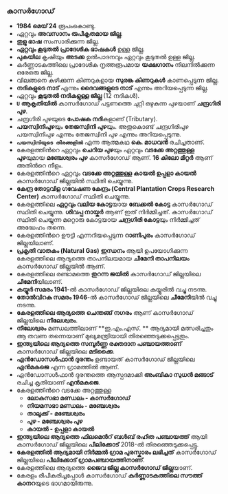 ### കാസർഗോഡ്
 - **1984 മെയ് 24** രൂപംകൊണ്ടു.
 - ഏറ്റവും **അവസാനം രുപീകൃതമായ ജില്ല**.
 - **തുളു ഭാഷ** സംസാരിക്കുന്ന ജില്ല.
 - **ഏറ്റവും കൂടുതല്‍ പ്രാദേശിക ഭാഷകള്‍** ഉള്ള ജില്ല.
 - **പുകയില** കൃഷിയും **അടക്ക** ഉല്‍പാദനവും ഏറ്റവും കൂടുതല്‍ ഉള്ള ജില്ല.
 - കര്‍ണ്ണാടകത്തിലെ പ്രാദേശിക നൃത്തരൂപമായ **യക്ഷഗാനം** നിലനില്‍ക്കുന്ന ഒരേഒരു ജില്ല.
 - വിലങ്ങനെ കുഴിക്കുന്ന കിണറുകളായ **സുരങ്ക കിണറുകള്‍** കാണപ്പെടുന്ന ജില്ല.
 - **നദികളുടെ നാട്** എന്നും **ദൈവങ്ങളുടെ നാട്** എന്നും അറിയപ്പെടുന്ന ജില്ല.
 - ഏറ്റവും **കൂടുതല്‍ നദികളുള്ള ജില്ല** (12 നദികള്‍).
 - **`U` ആകൃതിയില്‍** കാസര്‍ഗോഡ് പട്ടണത്തെ ചുറ്റി ഒഴുകുന്ന പുഴയാണ് **ചന്ദ്രഗിരി പുഴ**.
 - ചന്ദ്രഗിരി പുഴയുടെ **പോഷക നദി**കളാണ് (Tributary).
 - **പയസ്വിനിപുഴ**യും **തേജസ്വിനി പുഴ**യും. അതുകൊണ്ട് ചന്ദ്രഗിരിപുഴ പയസ്വിനിപുഴ എന്നും തേജസ്വിനി പുഴ എന്നും അറിയപ്പെടുന്നു.
 - **`പയസ്വിനിയുടെ തീരങ്ങളില്‍`** എന്ന ആത്മകഥ **കെ. മാധവന്‍** രചിച്ചതാണ്.
 - കേരളത്തിന്‍റെ ഏറ്റവും **ചെറിയ പുഴ**യും ഏറ്റവും **വടക്കേ അറ്റത്തുള്ള പുഴ**യുമായ **മഞ്ചേശ്വരം പുഴ** കാസര്‍ഗോഡ് ആണ്. **16 കിലോ മീറ്റര്‍** ആണ് അതിന്‍റെ നീളം.
 - കേരളത്തിന്‍റെ ഏറ്റവും **വടക്കേ അറ്റത്തുള്ള കായല്‍  ഉപ്പളാ കായല്‍** കാസര്‍ഗോഡ് ജില്ലയില്‍ സ്ഥിതി ചെയ്യുന്നു. 
 - **കേന്ദ്ര തോട്ടവിള ഗവേഷണ കേന്ദ്രം (Central Plantation Crops Research Center)** കാസര്‍ഗോഡ് സ്ഥിതി ചെയ്യുന്നു.
 - കേരളത്തിലെ **ഏറ്റവും വലിയ കോട്ട**യായ **ബേക്കല്‍ കോട്ട** കാസര്‍ഗോഡ് സ്ഥിതി ചെയ്യുന്നു. **ശിവപ്പ നായ്കര്‍** ആണ് ഇത് നിര്‍മ്മിച്ചത്. കാസര്‍ഗോഡ് സ്ഥിതി ചെയ്യുന്ന മറ്റൊരു കോട്ടയായ **ചന്ദ്രഗിരി കോട്ട**യും നിര്‍മ്മിച്ചത് അദ്ധേഹം തന്നെ.
 - കേരളത്തിന്‍റെ ഊട്ടി എന്നറിയപ്പെടുന്ന **റാണിപുരം** കാസര്‍ഗോഡ് ജില്ലയിലാണ്.
 - **പ്രകൃതി വാതകം (Natural Gas) ഇന്ധനം** ആയി ഉപയോഗിക്കുന്ന കേരളത്തിലെ ആദ്യത്തെ താപനിലയമായ **ചീമേനി താപനിലയം** കാസര്‍ഗോഡ് ജില്ലയില്‍ ആണ്.
 - കേരളത്തിലെ രണ്ടാമത്തെ **തുറന്ന ജയില്‍**  കാസര്‍ഗോഡ് ജില്ലയിലെ **ചീമേനി**യിലാണ്.
 - **കയ്യൂര്‍ സമരം 1941**-ല്‍ കാസര്‍ഗോഡ് ജില്ലയിലെ കയ്യൂരില്‍ വച്ചു നടന്നു.
 - **തോല്‍വിറകു സമരം 1946**-ല്‍ കാസര്‍ഗോഡ് ജില്ലയിലെ **ചീമേനി**യില്‍ വച്ചു നടന്നു.
 - **കേരളത്തിലെ ആദ്യത്തെ ചെന്തങ്ങ് നഗരം** ആണ് കാസര്‍ഗോഡ് ജില്ലയിലെ **നീലേശ്വരം**.
 - **നീലേശ്വരം** മണ്ഡലത്തിലാണ് **ഇ.എം.എസ്.  ** ആദ്യമായി മത്സരിച്ചതും ആ തവണ തന്നെയാണ് മുഖ്യമന്ത്രിയായി തിരഞ്ഞെടുക്കപ്പെട്ടതും.
 - **ഇന്ത്യയിലെ ആദ്യത്തെ സമ്പൂര്‍ണ്ണ രക്തദാന പഞ്ചായത്താണ്** കാസര്‍ഗോഡ് ജില്ലയിലെ **മടിക്കൈ**.
 - **എന്‍ഡോസള്‍ഫാന്‍ ദുരന്തം** ഉണ്ടായത് കാസര്‍ഗോഡ് ജില്ലയിലെ **എന്‍മകജെ** എന്ന ഗ്രാമത്തില്‍ ആണ്.
 - എന്‍ഡോസള്‍ഫാന്‍ ദുരന്തത്തെ ആസ്പദമാക്കി  **അംബികാ സുധന്‍ മങ്ങാട്** രചിച്ച കൃതിയാണ് **എന്‍മകജെ**.
 - കേരളത്തിന്‍റെ വടക്കേ അറ്റത്തുള്ള 
	 - **ലോകസഭാ മണ്ഡലം - കാസര്‍ഗോഡ്**
	 - **നിയമസഭാ മണ്ഡലം - മഞ്ചേശ്വരം**
	 - **താലൂക്ക് - മഞ്ചേശ്വരം**
	 - **പുഴ - മഞ്ചേശ്വരം പുഴ**
	 - **കായല്‍ - ഉപ്പളാ കായല്‍**
 - **ഇന്ത്യയിലെ ആദ്യത്തെ ഫിലമെന്‍റ് ബള്‍ബ് രഹിത പഞ്ചായത്ത്** ആയി കാസര്‍ഗോഡ് ജില്ലയിലെ **പീലിക്കോട്** 2018-ല്‍ തിരഞ്ഞെടുക്കപ്പെട്ടു.
 - **കേരളത്തില്‍ ആദ്യമായി നിര്‍മ്മല്‍ ഗ്രാമ പുരസ്കാരം ലഭിച്ചത്**  കാസര്‍ഗോഡ് ജില്ലയിലെ **പീലിക്കോട് ഗ്രാമപഞ്ചായത്തിനാണ്**. 
 - കേരളത്തിലെ ആദ്യത്തെ **ജൈവ ജില്ല കാസര്‍ഗോഡ് ജില്ല**യാണ്.
 - കേരളം രീപീകരിച്ചപ്പോള്‍ കാസര്‍ഗോഡ് **കര്‍ണ്ണാടകത്തിലെ സൗത്ത് കാനറ**യുടെ ഭാഗമായിരുന്നു.
